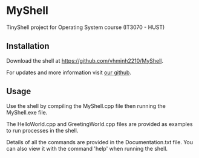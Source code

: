 # MyShell

TinyShell project for Operating System course (IT3070 - HUST)

## Installation

Download the shell at https://github.com/vhminh2210/MyShell.

For updates and more information visit [our github](https://github.com/vhminh2210/MyShell).

## Usage

Use the shell by compiling the MyShell.cpp file then running the MyShell.exe file.

The HelloWorld.cpp and GreetingWorld.cpp files are provided as examples to run processes in the shell.

Details of all the commands are provided in the Documentation.txt file. You can also view it with the command 'help' when running the shell.